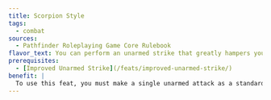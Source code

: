 ```yaml
---
title: Scorpion Style
tags:
  - combat
sources:
  - Pathfinder Roleplaying Game Core Rulebook
flavor_text: You can perform an unarmed strike that greatly hampers your target's movement.
prerequisites:
  - [Improved Unarmed Strike](/feats/improved-unarmed-strike/)
benefit: |
  To use this feat, you must make a single unarmed attack as a standard action. If this unarmed attack hits, you deal damage normally, and the target's base land speed is reduced to 5 feet for a number of rounds equal to your Wisdom modifier unless it makes a Fortitude saving throw (DC 10 + 1/2 your character level + your Wis modifier).
---
```


